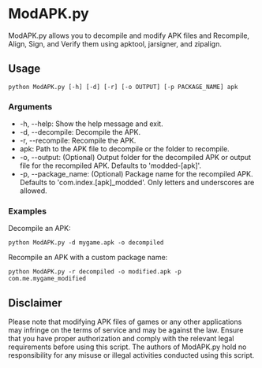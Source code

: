 # ModAPK.py

ModAPK.py allows you to decompile and modify APK files and Recompile, Align, Sign, and Verify them using apktool, jarsigner, and zipalign.

## Usage

`python ModAPK.py [-h] [-d] [-r] [-o OUTPUT] [-p PACKAGE_NAME] apk`

### Arguments
- -h, --help: Show the help message and exit.
- -d, --decompile: Decompile the APK.
- -r, --recompile: Recompile the APK.
- apk: Path to the APK file to decompile or the folder to recompile.
- -o, --output: (Optional) Output folder for the decompiled APK or output file for the recompiled APK. Defaults to 'modded-[apk]'.
- -p, --package_name: (Optional) Package name for the recompiled APK. Defaults to 'com.index.[apk]_modded'. Only letters and underscores are allowed.

### Examples

Decompile an APK:

`python ModAPK.py -d mygame.apk -o decompiled`

Recompile an APK with a custom package name:

`python ModAPK.py -r decompiled -o modified.apk -p com.me.mygame_modified`

## Disclaimer

Please note that modifying APK files of games or any other applications may infringe on the terms of service and may be against the law. Ensure that you have proper authorization and comply with the relevant legal requirements before using this script. The authors of ModAPK.py hold no responsibility for any misuse or illegal activities conducted using this script.
